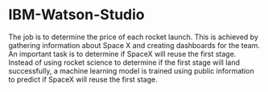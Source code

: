 # IBM-Watson-Studio
The job is to determine the price of each rocket launch. This is achieved by gathering information about Space X and creating dashboards for the team. An important task is to determine if SpaceX will reuse the first stage. Instead of using rocket science to determine if the first stage will land successfully, a machine learning model is trained using public information to predict if SpaceX will reuse the first stage.
